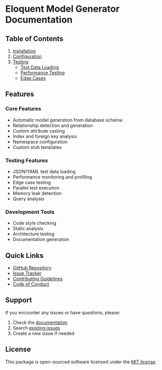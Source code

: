 # Eloquent Model Generator Documentation

## Table of Contents

1. [Installation](installation.md)
2. [Configuration](configuration.md)
3. [Testing](testing.md)
   - [Test Data Loading](test-data-loading.md)
   - [Performance Testing](performance-testing.md)
   - [Edge Cases](edge-cases.md)

## Features

### Core Features
- Automatic model generation from database schema
- Relationship detection and generation
- Custom attribute casting
- Index and foreign key analysis
- Namespace configuration
- Custom stub templates

### Testing Features
- JSON/YAML test data loading
- Performance monitoring and profiling
- Edge case testing
- Parallel test execution
- Memory leak detection
- Query analysis

### Development Tools
- Code style checking
- Static analysis
- Architecture testing
- Documentation generation

## Quick Links

- [GitHub Repository](https://github.com/s-a-c/eloquent-model-generator)
- [Issue Tracker](https://github.com/s-a-c/eloquent-model-generator/issues)
- [Contributing Guidelines](CONTRIBUTING.md)
- [Code of Conduct](CODE_OF_CONDUCT.md)

## Support

If you encounter any issues or have questions, please:

1. Check the [documentation](docs/)
2. Search [existing issues](https://github.com/s-a-c/eloquent-model-generator/issues)
3. Create a new issue if needed

## License

This package is open-sourced software licensed under the [MIT license](LICENSE.md).
